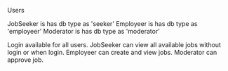 Users

JobSeeker is has db type as 'seeker'
Employeer is has db type as 'employeer'
Moderator is has db type as 'moderator'

Login available for all users. 
JobSeeker can view all available jobs without login or when login. 
Employeer can create and view jobs.
Moderator can approve job. 

